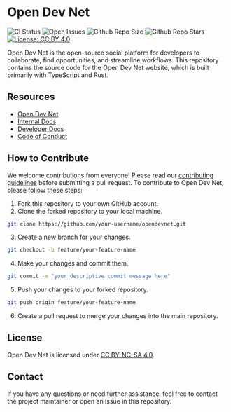 # Open Dev Net

![CI Status](https://github.com/odnlabs/opendevnet/actions/workflows/ci.yml/badge.svg) ![Open Issues](https://img.shields.io/github/issues/odnlabs/opendevnet) ![Github Repo Size](https://img.shields.io/github/repo-size/odnlabs/opendevnet) ![Github Repo Stars](https://img.shields.io/github/stars/odnlabs/opendevnet) [![License: CC BY 4.0](https://img.shields.io/badge/License-CC_BY_4.0-lightgrey.svg)](https://creativecommons.org/licenses/by/4.0/)

Open Dev Net is the open-source social platform for developers to collaborate, find opportunities, and streamline workflows. This repository contains the source code for the Open Dev Net website, which is built primarily with TypeScript and Rust.

## Resources

- [Open Dev Net](https://opendevnet.com/)
- [Internal Docs](https://odnlabs.github.io/internal-docs/)
- [Developer Docs](https://opendevnet.com/dev/docs)
- [Code of Conduct](.github/CODE_OF_CONDUCT.md)

## How to Contribute

We welcome contributions from everyone! Please read our [contributing guidelines](.github/CONTRIBUTING.md) before submitting a pull request. To contribute to Open Dev Net, please follow these steps:

1. Fork this repository to your own GitHub account.
2. Clone the forked repository to your local machine.

```bash
git clone https://github.com/your-username/opendevnet.git
```

3. Create a new branch for your changes.

```bash
git checkout -b feature/your-feature-name
```

4. Make your changes and commit them.

```bash
git commit -m "your descriptive commit message here"
```

5. Push your changes to your forked repository.

```bash
git push origin feature/your-feature-name
```

6. Create a pull request to merge your changes into the main repository.

## License

Open Dev Net is licensed under [CC BY-NC-SA 4.0](http://creativecommons.org/licenses/by-nc-sa/4.0/).

## Contact

If you have any questions or need further assistance, feel free to contact the project maintainer or open an issue in this repository.
